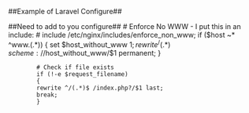 ##Example of Laravel Configure##

##Need to add to you configure##
		 # Enforce No WWW - I put this in an include:
		    # include /etc/nginx/includes/enforce_non_www;
		    if ($host ~* ^www\.(.*))
		    {
			set $host_without_www $1;
			rewrite ^/(.*)$ $scheme://$host_without_www/$1 permanent;
		    }
		 
		    # Check if file exists
		    if (!-e $request_filename)
		    {
			rewrite ^/(.*)$ /index.php?/$1 last;
			break;
		    }
